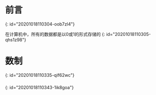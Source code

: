 # 前言
{: id="20201018110304-oob7zl4"}

在计算机中，所有的数据都是以0或1的形式存储的
{: id="20201018110305-qhs1z98"}

# 数制
{: id="20201018110335-qif62wc"}

###
{: id="20201018110343-1ik8goa"}
